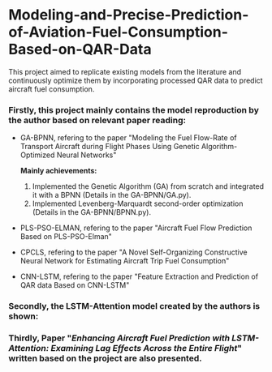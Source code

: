 # Modeling-and-Precise-Prediction-of-Aviation-Fuel-Consumption-Based-on-QAR-Data
This project aimed to replicate existing models from the literature and continuously optimize them by incorporating processed QAR data to predict aircraft fuel consumption.

### Firstly, this project mainly contains the model reproduction by the author based on relevant paper reading:

* GA-BPNN, refering to the paper "Modeling the Fuel Flow-Rate of Transport Aircraft during Flight Phases Using Genetic Algorithm-Optimized Neural Networks"

  **Mainly achievements:**

  1. Implemented the Genetic Algorithm (GA) from scratch and integrated it with a BPNN (Details in the GA-BPNN/GA.py).
  2. Implemented Levenberg-Marquardt second-order optimization (Details in the GA-BPNN/BPNN.py).

- PLS-PSO-ELMAN, refering to the paper "Aircraft Fuel Flow Prediction Based on PLS-PSO-Elman" 

* CPCLS, refering to the paper "A Novel Self-Organizing Constructive Neural Network for Estimating Aircraft Trip Fuel Consumption" 

-  CNN-LSTM, refering to the paper "Feature Extraction and Prediction of QAR data Based on CNN-LSTM" 

### Secondly, the LSTM-Attention model created by the authors is shown:


### Thirdly, Paper "_Enhancing Aircraft Fuel Prediction with LSTM-Attention: Examining Lag Effects Across the Entire Flight_" written based on the project are also presented.

